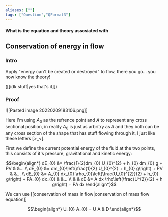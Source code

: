 ```yaml
---
aliases: [""]
tags: ["Question","QFormat3"]
---
```


#### What is the equation and theory assosiated with
## Conservation of energy in flow
### Intro

Apply "energy can't be created or destroyed" to flow, there you go... you now know the theory!

([[idk stuff|yes that's it]])

### Proof

![[Pasted image 20220209183106.png]]

Here I'm using $A_{0}$ as the refrence point and $A$ to represent any cross sectional position, in reality $A_{0}$ is just as arbritry as $A$ and they both can be any cross section of the shape that has stuff flowing through it, I just like these letters [>\_<]. 

First we define the current potential energy of the fluid at the two points, this consists of it's pressure, gravitational and kinetic energy:

$$\begin{align*}
dE_{0} &= \frac{1}{2}dm_{0} U_{0}^{2} + h_{0} dm_{0} g + PV & &... \\
dE_{0} &= dm_{0}\left(\frac{1}{2} U_{0}^{2} + h_{0} g\right) + PV & &... \\
dE_{0} &= A_{0} dx_{0} \rho_{0}\left(\frac{U_{0}^{2}}{2}  + h_{0} g\right) + PA_{0} dx_{0} & &... \\
& & dE &= A dx \rho\left(\frac{U^{2}}{2}  + h g\right) + PA dx
\end{align*}$$

We can use [[conservation of mass in flow|conservation of mass flow equation]]

$$\begin{align*}
U_{0} A_{0} = U A & D
\end{align*}$$